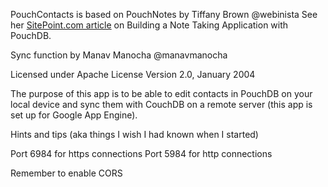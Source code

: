 PouchContacts is based on PouchNotes by Tiffany Brown @webinista
See her [SitePoint.com article](http://www.sitepoint.com/building-offline-first-app-pouchdb/) on Building a Note Taking Application with PouchDB.

Sync function by Manav Manocha @manavmanocha

Licensed under Apache License Version 2.0, January 2004

The purpose of this app is to be able to edit contacts in PouchDB on your local device and sync them with CouchDB on a remote server (this app is set up for Google App Engine).

Hints and tips
(aka things I wish I had known when I started)

Port 6984 for https connections
Port 5984 for http connections

Remember to enable CORS

